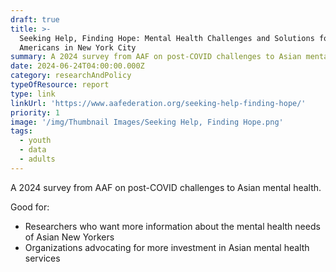 ```yaml
---
draft: true
title: >-
  Seeking Help, Finding Hope: Mental Health Challenges and Solutions for Asian
  Americans in New York City
summary: A 2024 survey from AAF on post-COVID challenges to Asian mental health
date: 2024-06-24T04:00:00.000Z
category: researchAndPolicy
typeOfResource: report
type: link
linkUrl: 'https://www.aafederation.org/seeking-help-finding-hope/'
priority: 1
image: '/img/Thumbnail Images/Seeking Help, Finding Hope.png'
tags:
  - youth
  - data
  - adults
---
```


A 2024 survey from AAF on post-COVID challenges to Asian mental health.

Good for:

* Researchers who want more information about the mental health needs of Asian New Yorkers
* Organizations advocating for more investment in Asian mental health services
